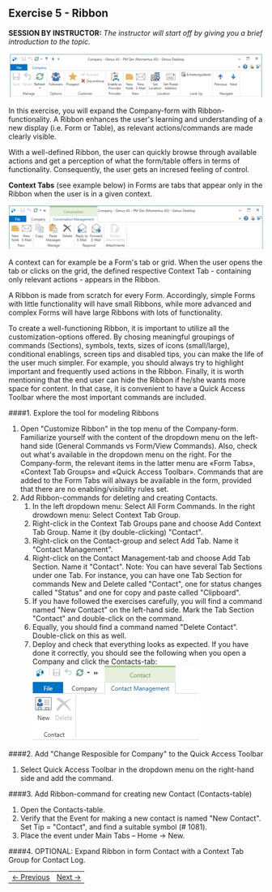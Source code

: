 ## Exercise 5 - Ribbon
**SESSION BY INSTRUCTOR:** *The instructor will start off by giving you a brief introduction to the topic.*

 ![oppg5fig1.JPG](media/oppg5fig1.JPG)

In this exercise, you will expand the Company-form with Ribbon-functionality. A Ribbon enhances the user's learning and understanding of a new display (i.e. Form or Table), as relevant actions/commands are made clearly visible.

With a well-defined Ribbon, the user can quickly browse through available actions and get a perception of what the form/table offers in terms of functionality. Consequently, the user gets an incresed feeling of control.
 
**Context Tabs** (see example below) in Forms are tabs that appear only in the Ribbon when the user is in a given context. 

![oppg5fig2.JPG](media/oppg5fig2.JPG)

A context can for example be a Form's tab or grid. When the user opens the tab or clicks on the grid, the defined respective Context Tab - containing only relevant actions - appears in the Ribbon.

A Ribbon is made from scratch for every Form. Accordingly, simple Forms with little functionality will have small Ribbons, while more advanced and complex Forms will have large Ribbons with lots of functionality.

To create a well-functioning Ribbon, it is important to utilize all the customization-options offered. By chosing meaningful groupings of commands (Sections), symbols, texts, sizes of icons (small/large), conditional enablings, screen tips and disabled tips, you can make the life of the user much simpler. For example, you should always try to highlight important and frequently used actions in the Ribbon. 
Finally, it is worth mentioning that the end user can hide the Ribbon if he/she wants more space for content. In that case, it is convenient to have a Quick Access Toolbar where the most important commands are included.

####1. Explore the tool for modeling Ribbons
1. Open "Customize Ribbon" in the top menu of the Company-form. Familiarize yourself with the content of the dropdown menu on the left-hand side (General Commands vs Form/View Commands). Also, check out what's available in the dropdown menu on the right. For the Company-form, the relevant items in the latter menu are «Form Tabs», «Context Tab Groups» and «Quick Access Toolbar». Commands that are added to the Form Tabs will always be available in the form, provided that there are no enabling/visibility rules set.
2. Add Ribbon-commands for deleting and creating Contacts.
   1. In the left dropdown menu: Select All Form Commands. In the right drowdown menu: Select Context Tab Group.
   2. Right-click in the Context Tab Groups pane and choose Add Context Tab Group. Name it (by double-clicking) "Contact".
   3. Right-click on the Contact-group and select Add Tab. Name it "Contact Management".
   4. Right-click on the Contact Management-tab and choose Add Tab Section. Name it "Contact". Note: You can have several Tab Sections under one Tab. For instance, you can have one Tab Section for commands New and Delete called "Contact", one for status changes called "Status" and one for copy and paste called "Clipboard".
   5. If you have followed the exercises carefully, you will find a command named "New Contact" on the left-hand side. Mark the Tab Section "Contact" and double-click on the command.
   6. Equally, you should find a command named "Delete Contact". Double-click on this as well.
   7. Deploy and check that everything looks as expected. If you have done it correctly, you should see the following when you open a Company and click the Contacts-tab:
![oppg5fig3.JPG](media/oppg5fig3.JPG)

####2. Add "Change Resposible for Company" to the Quick Access Toolbar
1. Select Quick Access Toolbar in the dropdown menu on the right-hand side and add the command.

####3. Add Ribbon-command for creating new Contact (Contacts-table)
1. Open the Contacts-table.
2. Verify that the Event for making a new contact is named "New Contact". Set Tip = "Contact", and find a suitable symbol (# 1081). 
3. Place the event under Main Tabs – Home -> New.

####4. OPTIONAL: Expand Ribbon in form Contact with a Context Tab Group for Contact Log.


<table>
   <tr><td><a href="exercise-04.md"><- Previous</a></td><td align="right"><a href="exercise-06.md">Next -></a></td></tr>
</table>
